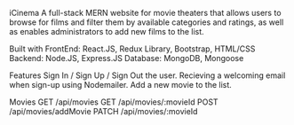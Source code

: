 iCinema
A full-stack MERN website for movie theaters that allows users to browse for films and filter them by available categories and ratings, as well as enables administrators to add new films to the list.

Built with
FrontEnd: React.JS, Redux Library, Bootstrap, HTML/CSS
Backend: Node.JS, Express.JS
Database: MongoDB, Mongoose

Features
Sign In / Sign Up / Sign Out the user.
Recieving a welcoming email when sign-up using Nodemailer.
Add a new movie to the list.

Movies
GET /api/movies
GET /api/movies/:movieId
POST /api/movies/addMovie
PATCH /api/movies/:movieId

